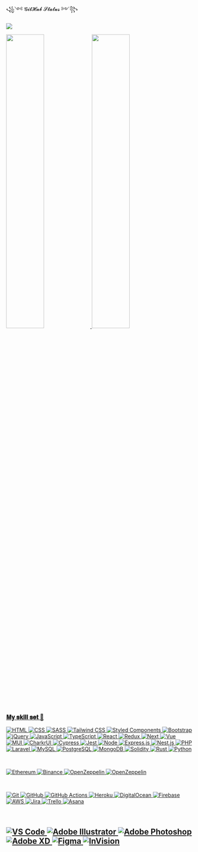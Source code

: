 
<!DOCTYPE html>
<html lang="en">
<head>
  <meta charset="UTF-8">
  <meta http-equiv="X-UA-Compatible" content="IE=edge">
  <meta name="viewport" content="width=device-width, initial-scale=1.0">
  <link rel="stylesheet" href="./styles/main.css">
</head>
<body>
꧁༺ 𝓖𝓲𝓽𝓗𝓾𝓫 𝓢𝓽𝓪𝓽𝓾𝓼 ༻꧂

![](https://komarev.com/ghpvc/?username=LucasWongC&color=blueviolet)

<div id='profile-them'><a class='github-status' href='https://github.com/LucasWongC'><img width="45%" src='https://github-readme-stats.vercel.app/api?username=LucasWongC&show_icons=true&theme=radical' />
<a class='Most-used-languages' href='https://github.com/LucasWongC'><img width="45%" id='github-status' src='https://github-readme-stats.vercel.app/api/top-langs/?username=LucasWongC&layout=compact' />
</div>

<!-- [![Anurag's GitHub stats](https://github-readme-stats.vercel.app/api?username=LucasWongC&show_icons=true&theme=radical)](https://github.com/LucasWongC)
[![Top Langs](https://github-readme-stats.vercel.app/api/top-langs/?username=LucasWongC&layout=compact)](https://github.com/LucasWongC)  -->
<br/><br/>

### 𝐌𝐲 𝐬𝐤𝐢𝐥𝐥 𝐬𝐞𝐭 🧰

![HTML](https://img.shields.io/badge/HTML5-E34F26?style=for-the-badge&logo=html5&logoColor=white)
![CSS](https://img.shields.io/badge/CSS3-1572B6?style=for-the-badge&logo=css3&logoColor=white)
![SASS](https://img.shields.io/badge/SASS-cc6699.svg?style=for-the-badge&logo=SASS&logoColor=white)
![Tailwind CSS](https://img.shields.io/badge/tailwindcss-06B6D4.svg?style=for-the-badge&logo=tailwind-css&logoColor=white)
![Styled Components](https://img.shields.io/badge/styled%20components-DB7093.svg?style=for-the-badge&logo=styled-components&logoColor=white)
![Bootstrap](https://img.shields.io/badge/bootstrap-7952B3.svg?style=for-the-badge&logo=bootstrap&logoColor=white)
![jQuery](https://img.shields.io/badge/jquery-0769AD.svg?style=for-the-badge&logo=jquery&logoColor=white)
![JavaScript](https://img.shields.io/badge/javascript-F7DF1E.svg?style=for-the-badge&logo=javascript&logoColor=white)
![TypeScript](https://img.shields.io/badge/typescript-3178C6.svg?style=for-the-badge&logo=typescript&logoColor=white)
![React](https://img.shields.io/badge/react-61DAFB.svg?style=for-the-badge&logo=react&logoColor=white)
![Redux](https://img.shields.io/badge/redux-764ABC.svg?style=for-the-badge&logo=redux&logoColor=white)
![Next](https://img.shields.io/badge/Next.js-000000.svg?style=for-the-badge&logo=next.js&logoColor=white)
![Vue](https://img.shields.io/badge/Vue.js-4FC08D.svg?style=for-the-badge&logo=vue.js&logoColor=white)
![MUI](https://img.shields.io/badge/MUI-007FFF.svg?style=for-the-badge&logo=mui&logoColor=white)
![CharkrUI](https://img.shields.io/badge/ChakraUI-319795.svg?style=for-the-badge&logo=chakraui&logoColor=white)
![Cypress](https://img.shields.io/badge/cypress-17202C.svg?style=for-the-badge&logo=cypress&logoColor=white)
![Jest](https://img.shields.io/badge/jest-C21325.svg?style=for-the-badge&logo=jest&logoColor=white)
![Node](https://img.shields.io/badge/node.js-339933?style=for-the-badge&logo=node.js&logoColor=white)
![Express.js](https://img.shields.io/badge/express.js-000000.svg?style=for-the-badge&logo=express&logoColor=%white)
![Nest.js](https://img.shields.io/badge/nestjs-E0234E.svg?style=for-the-badge&logo=nestjs&logoColor=white)
![PHP](https://img.shields.io/badge/PHP-777BB4?style=for-the-badge&logo=php&logoColor=white)
![Laravel](https://img.shields.io/badge/laravel-FF2D20.svg?style=for-the-badge&logo=laravel&logoColor=white)
![MySQL](https://img.shields.io/badge/mysql-4479A1.svg?style=for-the-badge&logo=mysql&logoColor=white)
![PostgreSQL](https://img.shields.io/badge/postgres-4169E1.svg?style=for-the-badge&logo=postgresql&logoColor=white)
![MongoDB](https://img.shields.io/badge/mongodb-00ED64.svg?style=for-the-badge&logo=mongodb&logoColor=white)
![Solidity](https://img.shields.io/badge/solidity-363636?style=for-the-badge&logo=solidity&logoColor=white)
![Rust](https://img.shields.io/badge/rust-000000?style=for-the-badge&logo=rust&logoColor=white)
![Python](https://img.shields.io/badge/python-3776AB.svg?style=for-the-badge&logo=python&logoColor=white)

<br/>

![Ethereum](https://img.shields.io/badge/Ethereum-3C3C3D.svg?style=for-the-badge&logo=ethereum&logoColor=white)
![Binance](https://img.shields.io/badge/binance-F0B90B.svg?style=for-the-badge&logo=binance&logoColor=white)
![OpenZeppelin](https://img.shields.io/badge/OpenZeppelin-4E5EE4.svg?style=for-the-badge&logo=OpenZeppelin&logoColor=white)
![OpenZeppelin](https://img.shields.io/badge/web3-F16822.svg?style=for-the-badge&logo=web3.js&logoColor=white)

<br/>

![Git](https://img.shields.io/badge/git-F05032.svg?style=for-the-badge&logo=git&logoColor=white)
![GitHub](https://img.shields.io/badge/github-181717.svg?style=for-the-badge&logo=github&logoColor=white)
![GitHub Actions](https://img.shields.io/badge/github%20actions-2088FF.svg?style=for-the-badge&logo=github%20actions&logoColor=white)
![Heroku](https://img.shields.io/badge/Heroku-430098.svg?style=for-the-badge&logo=heroku&logoColor=white)
![DigitalOcean](https://img.shields.io/badge/DigitalOcean-0080FF.svg?style=for-the-badge&logo=DigitalOcean&logoColor=white)
![Firebase](https://img.shields.io/badge/firebase-FFCA28.svg?style=for-the-badge&logo=firebase&logoColor=white)
![AWS](https://img.shields.io/badge/amazon%20aws-232F3E.svg?style=for-the-badge&logo=amazon%20aws&logoColor=white)
![Jira](https://img.shields.io/badge/Jira-0052CC.svg?style=for-the-badge&logo=Jira&logoColor=white)
![Trello](https://img.shields.io/badge/Trello-0052CC.svg?style=for-the-badge&logo=Trello&logoColor=white)
![Asana](https://img.shields.io/badge/Asana-273347.svg?style=for-the-badge&logo=asana&logoColor=white)

<br/>

![VS Code](https://img.shields.io/badge/Visual%20Studio%20Code-007ACC.svg?style=for-the-badge&logo=Visual%20Studio%20Code&logoColor=white)
![Adobe Illustrator](https://img.shields.io/badge/adobe%20illustrator-FF9A00.svg?style=for-the-badge&logo=adobe%20illustrator&logoColor=white)
![Adobe Photoshop](https://img.shields.io/badge/adobe%20photoshop-31A8FF.svg?style=for-the-badge&logo=adobe%20photoshop&logoColor=white)
![Adobe XD](https://img.shields.io/badge/Adobe%20XD-FF61F6?style=for-the-badge&logo=Adobe%20XD&logoColor=white)
![Figma](https://img.shields.io/badge/figma-F24E1E.svg?style=for-the-badge&logo=figma&logoColor=white)
![InVision](https://img.shields.io/badge/invision-FF3366.svg?style=for-the-badge&logo=invision&logoColor=white)
------------------------
</body>
</html>
